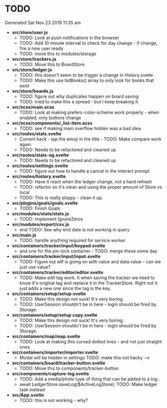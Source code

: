 # TODO

Generated Sat Nov 23 2019 11:35 am

- **src/store/user.js**
   - TODO: Look at push notifications in the browser
   - TODO: Add 10 minute interval to check for day change - if change, fire a new user.ready
   - TODO: move this to modules/storage
- **src/store/trackers.js**
   - TODO: Move this to BoardStore
- **src/store/ledger.js**
   - TODO: this doesn't seem to be trigger a change in History.svetle
   - TODO: Make this use listBooks() array to only look for books that exist
- **src/store/boards.js**
   - TODO: figure out why duplicates happen on board saving
   - TODO: tried to make this a spread - but I keep breaking it.
- **src/scss/main.scss**
   - TODO: Look at making prefers-color-scheme work properly - when enabled, only buttons change
- **src/scss/components/_list-item.scss**
   - TODO: see if making main overflow hidden was a bad idea
- **src/routes/stats.svelte**
   - Current hack - tap the emoji in the title - TODO: Make compare work again
   - TODO: Needs to be refactored and cleaned up
- **src/routes/stats-og.svelte**
   - TODO: Needs to be refactored and cleaned up
- **src/routes/settings.svelte**
   - TODO: figure out how to handle a cancel in the interact prompt
- **src/routes/history.svelte**
   - TODO: Have it react when the ledger change, not a hard refresh
   - TODO: refactor so it's clean and using the proper amount of Store vs local
   - TODO: This is really sloppy - clean it up.
- **src/plugins/goals/goals.svelte**
   - TODO: Finish Goals
- **src/modules/stats/stats.js**
   - TODO: Implement IgnoreZeros
- **src/modules/export/csv.js**
   - end TODO: See why end date is not working in query
- **src/main.js**
   - TODO: handle anything required for service worker
- **src/containers/tracker/input/keypad.svelte**
   - and one for the pin-lock container - TODO: merge these some day
- **src/containers/tracker/input/input.svelte**
   - TODO: Figure out wtf is going on with value and data.value - can we just use value?
- **src/containers/tracker/editor/editor.svelte**
   - TODO: Make edit tag work. It when saving the tracker we need to know it's original tag and replace it in the TrackerStore. Right not it just adds a new one since the tag is the key.
- **src/containers/setup/setup.svelte**
   - TODO: Make this design not suck! It's very boring.
   - TODO: UserSession shouldn't be in here - login should be fired by Storage.
- **src/containers/setup/setup copy.svelte**
   - TODO: Make this design not suck! It's very boring.
   - TODO: UserSession shouldn't be in here - login should be fired by Storage.
- **src/containers/map/map.svelte**
   - TODO: Look at making this curved dotted lines - and not just straight ones
- **src/containers/importer/importer.svelte**
   - Modal will be hidden in settings TODO: make this not hacky -->
- **src/containers/board/tracker-button.svelte**
   - TODO: Move this to components/tracker-button
- **src/components/capture-log.svelte**
   - TODO: Add a media/photo type of thing that can be added to a log..
   - await LedgerStore.saveLog($ActiveLogStore);  TODO: Make ledger task instead
- **src/App.svelte**
   - TODO: this is not working - why?